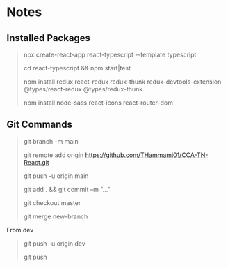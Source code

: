 # Notes

## Installed Packages

> npx create-react-app react-typescript --template typescript
>
> cd react-typescript && npm start|test
>
> npm install redux react-redux redux-thunk redux-devtools-extension @types/react-redux @types/redux-thunk
>
> npm install node-sass react-icons react-router-dom

## Git Commands

> git branch -m main
>
> git remote add origin https://github.com/THammami01/CCA-TN-React.git
>
> git push -u origin main
>
> git add . && git commit –m "..."
>
> git checkout master
>
> git merge new-branch

From dev

> git push -u origin dev
>
> git push
